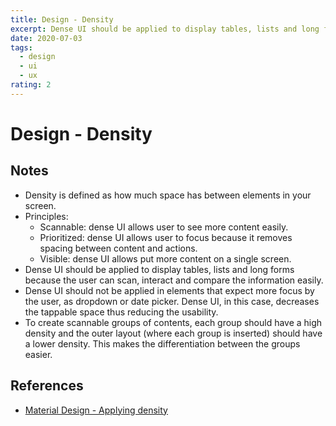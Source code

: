 ```yaml
---
title: Design - Density
excerpt: Dense UI should be applied to display tables, lists and long forms because the user can scan, interact and compare the information easily.
date: 2020-07-03
tags:
  - design
  - ui
  - ux
rating: 2
---
```


# Design - Density

## Notes

- Density is defined as how much space has between elements in your screen.
- Principles:
  - Scannable: dense UI allows user to see more content easily.
  - Prioritized: dense UI allows user to focus because it removes spacing between content and actions.
  - Visible: dense UI allows put more content on a single screen.
- Dense UI should be applied to display tables, lists and long forms because the user can scan, interact and compare the information easily.
- Dense UI should not be applied in elements that expect more focus by the user, as dropdown or date picker. Dense UI, in this case, decreases the tappable space thus reducing the usability.
- To create scannable groups of contents, each group should have a high density and the outer layout (where each group is inserted) should have a lower density. This makes the differentiation between the groups easier.

## References

- [Material Design - Applying density](https://material.io/design/layout/applying-density.html#layout)
